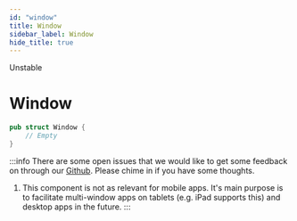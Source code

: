 ```yaml
---
id: "window"
title: Window
sidebar_label: Window
hide_title: true
---
```


<span className="badge badge--danger">Unstable</span>

<h1 style={{ marginTop: 0 }}>Window</h1>

```rust title="Definition"
pub struct Window {
    // Empty
}
```

:::info
There are some open issues that we would like to get some feedback on through
our [Github](https://github.com/polyhorn/polyhorn). Please chime in if you have
some thoughts.

1. This component is not as relevant for mobile apps. It's main purpose is to
   facilitate multi-window apps on tablets (e.g. iPad supports this) and
   desktop apps in the future.
:::